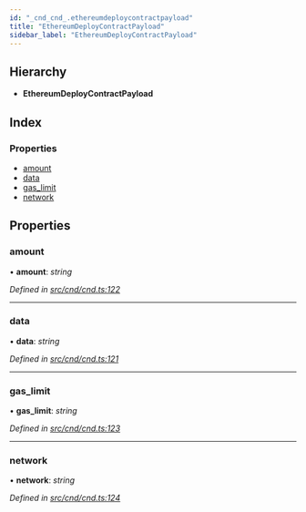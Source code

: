```yaml
---
id: "_cnd_cnd_.ethereumdeploycontractpayload"
title: "EthereumDeployContractPayload"
sidebar_label: "EthereumDeployContractPayload"
---
```


## Hierarchy

* **EthereumDeployContractPayload**

## Index

### Properties

* [amount](_cnd_cnd_.ethereumdeploycontractpayload.md#amount)
* [data](_cnd_cnd_.ethereumdeploycontractpayload.md#data)
* [gas_limit](_cnd_cnd_.ethereumdeploycontractpayload.md#gas_limit)
* [network](_cnd_cnd_.ethereumdeploycontractpayload.md#network)

## Properties

###  amount

• **amount**: *string*

*Defined in [src/cnd/cnd.ts:122](https://github.com/comit-network/comit-js-sdk/blob/364611d/src/cnd/cnd.ts#L122)*

___

###  data

• **data**: *string*

*Defined in [src/cnd/cnd.ts:121](https://github.com/comit-network/comit-js-sdk/blob/364611d/src/cnd/cnd.ts#L121)*

___

###  gas_limit

• **gas_limit**: *string*

*Defined in [src/cnd/cnd.ts:123](https://github.com/comit-network/comit-js-sdk/blob/364611d/src/cnd/cnd.ts#L123)*

___

###  network

• **network**: *string*

*Defined in [src/cnd/cnd.ts:124](https://github.com/comit-network/comit-js-sdk/blob/364611d/src/cnd/cnd.ts#L124)*
